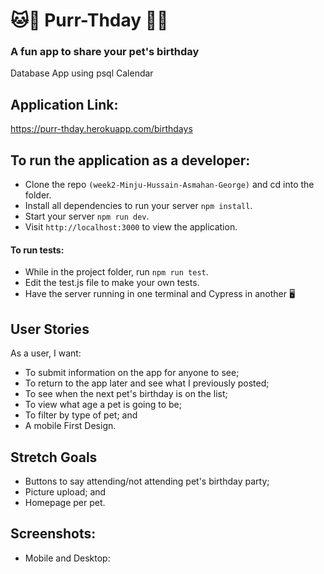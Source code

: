 # 🐱🐶 Purr-Thday 🐧🐰
### A fun app to share your pet's birthday 
Database App using psql Calendar 

## Application Link:
https://purr-thday.herokuapp.com/birthdays

## To run the application as a developer:
- Clone the repo `(week2-Minju-Hussain-Asmahan-George)` and cd into the folder.
- Install all dependencies to run your server `npm install`.
- Start your server `npm run dev`.
- Visit `http://localhost:3000` to view the application.

#### To run tests:
- While in the project folder, run `npm run test`.
- Edit the test.js file to make your own tests.
- Have the server running in one terminal and Cypress in another 🖥

## User Stories
As a user, I want:
- To submit information on the app for anyone to see;
- To return to the app later and see what I previously posted; 
- To see when the next pet's birthday is on the list;
- To view what age a pet is going to be;
- To filter by type of pet; and 
- A mobile First Design.

## Stretch Goals
- Buttons to say attending/not attending pet's birthday party; 
- Picture upload; and
- Homepage per pet.

## Screenshots:
- Mobile and Desktop:



